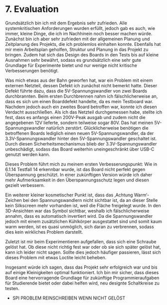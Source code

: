 # 7. Evaluation
Grundsätzlich bin ich mit dem Ergebnis sehr zufrieden. Alle systemkritischen Anforderungen wurden erfüllt, jedoch gab es auch, wie immer, kleine Dinge, die ich im Nachhinein noch besser machen würde. Zunächst bin ich aber sehr zufrieden mit der allgemeinen Planung und Zeitplanung des Projekts, die ich problemlos einhalten konnte. Ebenfalls hat mir mein Arbeitsplan geholfen, Struktur und Planung in das Projekt zu bringen. Zudem hat sich das Design des Boards in den Tests bis auf kleine Ausnahmen sehr bewährt, sodass es grundsätzlich eine sehr gute Grundlage für Experimente bietet und nur wenige nicht kritische Verbesserungen benötigt.

Was mich etwas aus der Bahn geworfen hat, war ein Problem mit einem externen Netzteil, dessen Defekt ich zunächst nicht bemerkt hatte. Dieser Defekt führte dazu, dass die 5V-Spannungswandler von zwei Boards durchbrannten. Beim ersten Durchbrennen nahm ich fälschlicherweise an, dass es sich um einen Boarddefekt handelte, da es mein Testboard war. Nachdem jedoch auch ein zweites Board betroffen war, konnte ich diesen Verdacht ausschließen.
Als ich das Netzteil durchgemessen habe, stellte ich fest, dass es anfangs einen 200V-Peak ausgab und zudem nicht die angegebenen 12V lieferte, sondern teilweise sogar 80V. Das hat meinen 5V-Spannungswandler natürlich zerstört. Glücklicherweise benötigen die betroffenen Boards lediglich einen neuen 5V-Spannungswandler, da der 3.3V-Spannungswandler hinter den 5V-Spannungswandler geschaltet ist. Durch diesen Sicherheitsmechanismus blieb der 3.3V-Spannungswandler unbeschädigt, sodass das Board weiterhin uneingeschränkt über USB-C genutzt werden kann.

Dieses Problem führt mich zu meinem ersten Verbesserungspunkt: Wie in 6.1.14 Testfall 14 erkennbar wurde, ist das Board nicht perfekt gegen Überspannung geschützt. In einer zukünftigen Version würde ich daher mehr Aufmerksamkeit in den Überspannungsschutz legen und diesen gezielt verbessern.

Ein weiterer kleiner kosmetischer Punkt ist, dass das ‚Achtung Warm‘-Zeichen bei den Spannungswandlern nicht sichtbar ist, da an dieser Stelle kein Silkscreen mehr vorhanden ist, weil die Fläche freigelegt wurde. In den 3D-Ansichten war das Symbol sichtbar, weshalb ich fälschlicherweise annahm, dass es automatisch invertiert wird. Da die Spannungswandler jedoch mit einem zusätzlichen Kühlkörper ausgestattet sind und somit kaum warm werden, ist es quasi unmöglich, sich daran zu verbrennen, sodass dies kein wirkliches Problem darstellt.

Zuletzt ist mir beim Experimentieren aufgefallen, dass sich eine Schraube gelöst hat. Ob diese nicht richtig fest war oder ob sie sich später gelöst hat, kann ich leider nicht sagen. Sollte dies jedoch häufiger passieren, lässt sich dieses Problem mit etwas Loctite leicht beheben.

Insgesamt würde ich sagen, dass das Projekt sehr erfolgreich war und bis auf einige Kleinigkeiten optimal funktioniert. Ich bin mir sicher, dass dieses Board eine hervorragende Grundlage für zukünftige Programmieraufgaben für Studierende bietet oder dabei helfen wird, neu designte Schaltkreise zu testen.


- SPI PROBLEM REINSCHREIBEN WENN NICHT GELÖST
